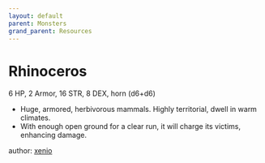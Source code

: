 ```yaml
---
layout: default
parent: Monsters
grand_parent: Resources
---
```


# Rhinoceros

6 HP, 2 Armor, 16 STR, 8 DEX, horn (d6+d6)

- Huge, armored, herbivorous mammals. Highly territorial, dwell in warm climates.
- With enough open ground for a clear run, it will charge its victims, enhancing damage.

author: [xenio](https://xenioinabottle.blogspot.com)
